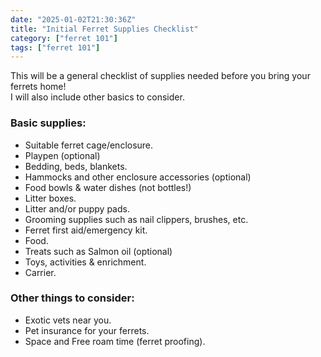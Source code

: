 ```yaml
---
date: "2025-01-02T21:30:36Z"
title: "Initial Ferret Supplies Checklist"
category: ["ferret 101"]
tags: ["ferret 101"]
---
```

This will be a general checklist of supplies needed before you bring your ferrets home!<br>
I will also include other basics to consider.

### Basic supplies:
- Suitable ferret cage/enclosure.
- Playpen (optional)
- Bedding, beds, blankets.
- Hammocks and other enclosure accessories (optional)
- Food bowls & water dishes (not bottles!)
- Litter boxes.
- Litter and/or puppy pads.
- Grooming supplies such as nail clippers, brushes, etc.
- Ferret first aid/emergency kit.
- Food.
- Treats such as Salmon oil (optional)
- Toys, activities & enrichment.
- Carrier.

### Other things to consider:
- Exotic vets near you.
- Pet insurance for your ferrets.
- Space and Free roam time (ferret proofing).

